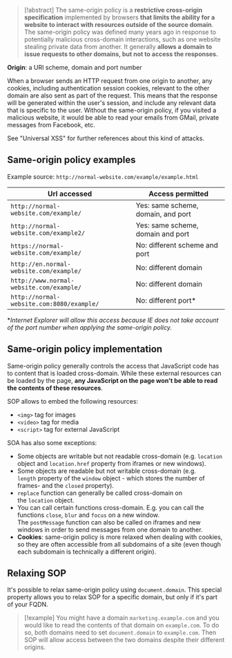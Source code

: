 >[!abstract]
>The same-origin policy is a **restrictive cross-origin specification** implemented by browsers **that limits the ability for a website to interact with resources outside of the source domain**. The same-origin policy was defined many years ago in response to potentially malicious cross-domain interactions, such as one website stealing private data from another. It generally **allows a domain to issue requests to other domains, but not to access the responses.**

**Origin**: a URI scheme, domain and port number

When a browser sends an HTTP request from one origin to another, any cookies, including authentication session cookies, relevant to the other domain are also sent as part of the request. This means that the response will be generated within the user's session, and include any relevant data that is specific to the user. Without the same-origin policy, if you visited a malicious website, it would be able to read your emails from GMail, private messages from Facebook, etc.

See "Universal XSS" for further references about this kind of attacks.

## Same-origin policy examples

Example source: `http://normal-website.com/example/example.html`

| Url accessed                              | Access permitted                   |
| ----------------------------------------- | ---------------------------------- |
| `http://normal-website.com/example/`      | Yes: same scheme, domain, and port |
| `http://normal-website.com/example2/`     | Yes: same scheme, domain and port  |
| `https://normal-website.com/example/`     | No: different scheme and port      |
| `http://en.normal-website.com/example/`   | No: different domain               |
| `http://www.normal-website.com/example/`  | No: different domain               |
| `http://normal-website.com:8080/example/` | No: different port*                |
\**Internet Explorer will allow this access because IE does not take account of the port number when applying the same-origin policy.*

## Same-origin policy implementation

Same-origin policy generally controls the access that JavaScript code has to content that is loaded cross-domain. While these external resources can be loaded by the page, **any JavaScript on the page won't be able to read the contents of these resources**.

SOP allows to embed the following resources:

- `<img>` tag for images
- `<video>` tag for media
- `<script>` tag for external JavaScript

SOA has also some exceptions:

- Some objects are writable but not readable cross-domain (e.g. `location` object and `location.href` property from iframes or new windows).
- Some objects are readable but not writable cross-domain (e.g. `length` property of the `window` object - which stores the number of frames-  and the `closed` property).
- `replace` function can generally be called cross-domain on the `location` object.
- You can call certain functions cross-domain. E.g. you can call the functions `close`, `blur` and `focus` on a new window. The `postMessage` function can also be called on iframes and new windows in order to send messages from one domain to another.
- **Cookies**: same-origin policy is more relaxed when dealing with cookies, so they are often accessible from all subdomains of a site (even though each subdomain is technically a different origin).

## Relaxing SOP

It's possible to relax same-origin policy using `document.domain`. This special property allows you to relax SOP for a specific domain, but only if it's part of your FQDN.

>[!example]
>You might have a domain `marketing.example.com` and you would like to read the contents of that domain on `example.com`. To do so, both domains need to set `document.domain` to `example.com`. Then SOP will allow access between the two domains despite their different origins.
